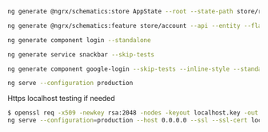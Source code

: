 ```bash
ng generate @ngrx/schematics:store AppState --root --state-path store/root --minimal --skip-tests --defaults
```

```bash
ng generate @ngrx/schematics:feature store/account --api --entity --flat false --skip-tests --defaults
```

```bash
ng generate component login --standalone
```

```bash
ng generate service snackbar --skip-tests
```

```bash
ng generate component google-login --skip-tests --inline-style --standalone
```

```bash
ng serve --configuration production
```

Https localhost testing if needed

```bash
$ openssl req -x509 -newkey rsa:2048 -nodes -keyout localhost.key -out localhost.crt -days 9999 -subj "//CN=localhost"
ng serve --configuration=production --host 0.0.0.0 --ssl --ssl-cert localhost.crt --ssl-key localhost.key
```
